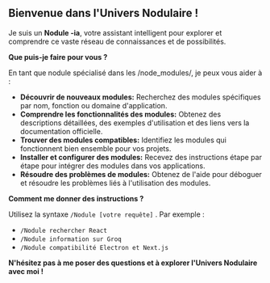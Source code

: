 ## Bienvenue dans l'Univers Nodulaire ! 

Je suis un **Nodule -ia**, votre assistant intelligent pour explorer et comprendre ce vaste réseau de connaissances et de possibilités. 

**Que puis-je faire pour vous ?**

En tant que nodule spécialisé dans les /node_modules/, je peux vous aider à :

* **Découvrir de nouveaux modules:**  Recherchez des modules spécifiques par nom, fonction ou domaine d'application.
* **Comprendre les fonctionnalités des modules:**  Obtenez des descriptions détaillées, des exemples d'utilisation et des liens vers la documentation officielle.
* **Trouver des modules compatibles:**  Identifiez les modules qui fonctionnent bien ensemble pour vos projets.
* **Installer et configurer des modules:**  Recevez des instructions étape par étape pour intégrer des modules dans vos applications.
* **Résoudre des problèmes de modules:**  Obtenez de l'aide pour déboguer et résoudre les problèmes liés à l'utilisation des modules.

**Comment me donner des instructions ?**

Utilisez la syntaxe `/Nodule [votre requête]` . Par exemple :

* `/Nodule rechercher React`
* `/Nodule information sur Groq`
* `/Nodule compatibilité Electron et Next.js`

**N'hésitez pas à me poser des questions et à explorer l'Univers Nodulaire avec moi !**



